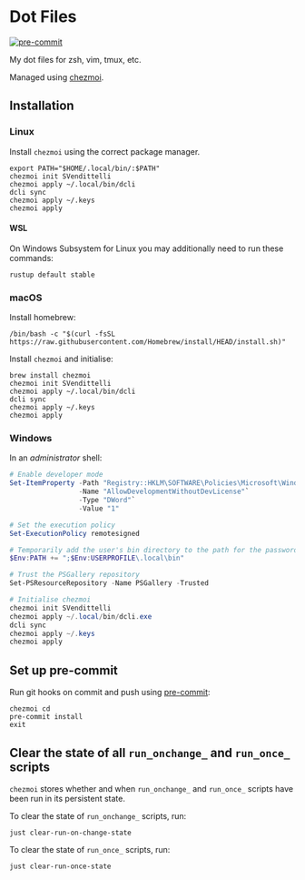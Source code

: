 # Dot Files

[![pre-commit](https://img.shields.io/badge/pre--commit-enabled-brightgreen?logo=pre-commit)](https://github.com/pre-commit/pre-commit)

My dot files for zsh, vim, tmux, etc.

Managed using [chezmoi](https://www.chezmoi.io/).

## Installation

### Linux

Install `chezmoi` using the correct package manager.

```shell
export PATH="$HOME/.local/bin/:$PATH"
chezmoi init SVendittelli
chezmoi apply ~/.local/bin/dcli
dcli sync
chezmoi apply ~/.keys
chezmoi apply
```

#### WSL

On Windows Subsystem for Linux you may additionally need to run these commands:

```shell
rustup default stable
```

### macOS

Install homebrew:

```shell
/bin/bash -c "$(curl -fsSL https://raw.githubusercontent.com/Homebrew/install/HEAD/install.sh)"
```

Install `chezmoi` and initialise:

```shell
brew install chezmoi
chezmoi init SVendittelli
chezmoi apply ~/.local/bin/dcli
dcli sync
chezmoi apply ~/.keys
chezmoi apply
```

### Windows

In an _administrator_ shell:

```powershell
# Enable developer mode
Set-ItemProperty -Path "Registry::HKLM\SOFTWARE\Policies\Microsoft\Windows\Appx"`
                 -Name "AllowDevelopmentWithoutDevLicense"`
                 -Type "DWord"`
                 -Value "1"

# Set the execution policy
Set-ExecutionPolicy remotesigned

# Temporarily add the user's bin directory to the path for the password manager
$Env:PATH += ";$Env:USERPROFILE\.local\bin"

# Trust the PSGallery repository
Set-PSResourceRepository -Name PSGallery -Trusted

# Initialise chezmoi
chezmoi init SVendittelli
chezmoi apply ~/.local/bin/dcli.exe
dcli sync
chezmoi apply ~/.keys
chezmoi apply
```

## Set up pre-commit

Run git hooks on commit and push using [pre-commit](https://pre-commit.com/):

```shell
chezmoi cd
pre-commit install
exit
```

## Clear the state of all `run_onchange_` and `run_once_` scripts

`chezmoi` stores whether and when `run_onchange_` and `run_once_` scripts have been run in its persistent state.

To clear the state of `run_onchange_` scripts, run:

```shell
just clear-run-on-change-state
```

To clear the state of `run_once_` scripts, run:

```shell
just clear-run-once-state
```
